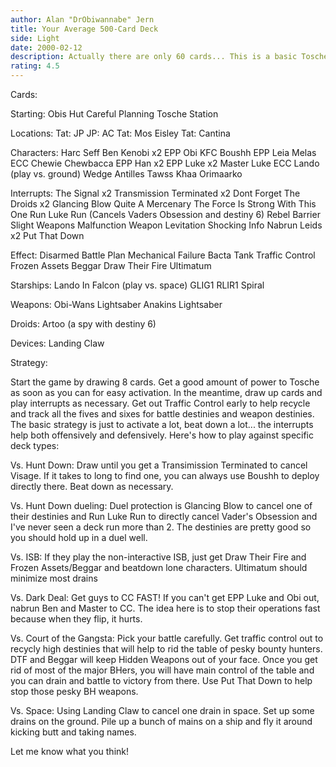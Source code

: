 ```yaml
---
author: Alan "DrObiwannabe" Jern
title: Your Average 500-Card Deck
side: Light
date: 2000-02-12
description: Actually there are only 60 cards... This is a basic Tosche deck with lots of mains, great destiny, and a fair share of 'tech'ie interrupts. :-)
rating: 4.5
---
```

Cards: 

Starting:
Obis Hut
Careful Planning
Tosche Station

Locations:
Tat: JP
JP: AC
Tat: Mos Eisley
Tat: Cantina

Characters:
Harc Seff
Ben Kenobi x2
EPP Obi
KFC
Boushh
EPP Leia
Melas
ECC Chewie
Chewbacca
EPP Han x2
EPP Luke x2
Master Luke
ECC Lando (play vs. ground)
Wedge Antilles
Tawss Khaa
Orimaarko

Interrupts:
The Signal x2
Transmission Terminated x2
Dont Forget The Droids x2
Glancing Blow
Quite A Mercenary
The Force Is Strong With This One
Run Luke Run (Cancels Vaders Obsession and destiny 6)
Rebel Barrier
Slight Weapons Malfunction
Weapon Levitation
Shocking Info
Nabrun Leids x2
Put That Down

Effect:
Disarmed
Battle Plan
Mechanical Failure
Bacta Tank
Traffic Control
Frozen Assets
Beggar
Draw Their Fire
Ultimatum

Starships:
Lando In Falcon (play vs. space)
GLIG1
RLIR1
Spiral

Weapons:
Obi-Wans Lightsaber
Anakins Lightsaber

Droids:
Artoo (a spy with destiny 6)

Devices:
Landing Claw 

Strategy: 

Start the game by drawing 8 cards. Get a good amount of power to Tosche as soon as you can for easy activation. In the meantime, draw up cards and play interrupts as necessary. Get out Traffic Control early to help recycle and track all the fives and sixes for battle destinies and weapon destinies. The basic strategy is just to activate a lot, beat down a lot... the interrupts help both offensively and defensively. Here's how to play against specific deck types:

Vs. Hunt Down: Draw until you get a Transimission Terminated to cancel Visage. If it takes to long to find one, you can always use Boushh to deploy directly there. Beat down as necessary.

Vs. Hunt Down dueling: Duel protection is Glancing Blow to cancel one of their destinies and Run Luke Run to directly cancel Vader's Obsession and I've never seen a deck run more than 2. The destinies are pretty good so you should hold up in a duel well.

Vs. ISB: If they play the non-interactive ISB, just get Draw Their Fire and Frozen Assets/Beggar and beatdown lone characters. Ultimatum should minimize most drains

Vs. Dark Deal: Get guys to CC FAST! If you can't get EPP Luke and Obi out, nabrun Ben and Master to CC. The idea here is to stop their operations fast because when they flip, it hurts.

Vs. Court of the Gangsta: Pick your battle carefully. Get traffic control out to recycly high destinies that will help to rid the table of pesky bounty hunters. DTF and Beggar will keep Hidden Weapons out of your face. Once you get rid of most of the major BHers, you will have main control of the table and you can drain and battle to victory from there. Use Put That Down to help stop those pesky BH weapons.

Vs. Space: Using Landing Claw to cancel one drain in space. Set up some drains on the ground. Pile up a bunch of mains on a ship and fly it around kicking butt and taking names.

Let me know what you think! 